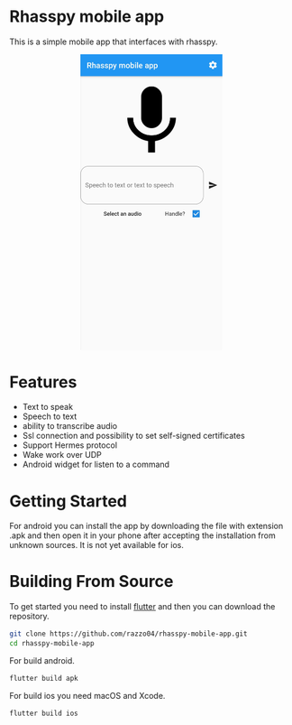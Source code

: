﻿# Rhasspy mobile app

This is a simple mobile app that interfaces with rhasspy. 

<img src="Screenshot_homepage.jpg" width="200" style="display: block;
  margin-left: auto;
  margin-right: auto;
  width: 50%;"/>
# Features
  - Text to speak
  - Speech to text
  - ability to transcribe audio
  - Ssl connection and possibility to set self-signed certificates
  - Support Hermes protocol
  - Wake work over UDP
  - Android widget for listen to a command

# Getting Started

For android you can install the app by downloading the file with extension .apk and then open it in your phone after accepting the installation from unknown sources. It is not yet available for ios. 


# Building From Source
To get started you need to install [flutter](https://flutter.dev/docs/get-started/install) and then you can download the repository.  
```bash
git clone https://github.com/razzo04/rhasspy-mobile-app.git
cd rhasspy-mobile-app
```
For build android.
```bash
flutter build apk
```
For build ios you need macOS and Xcode.
```bash
flutter build ios
```
